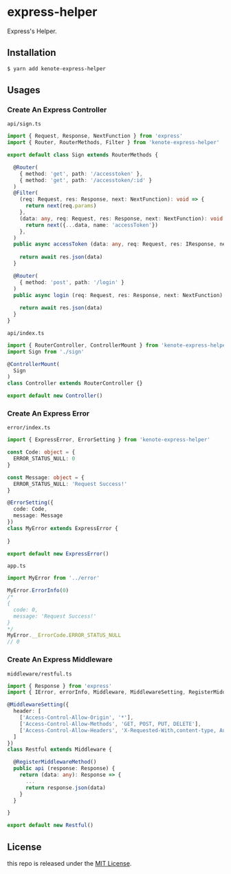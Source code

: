# express-helper
Express's Helper.

## Installation

```bash
$ yarn add kenote-express-helper
```

## Usages

### Create An Express Controller

`api/sign.ts`

```ts
import { Request, Response, NextFunction } from 'express'
import { Router, RouterMethods, Filter } from 'kenote-express-helper'

export default class Sign extends RouterMethods {

  @Router(
    { method: 'get', path: '/accesstoken' },
    { method: 'get', path: '/accesstoken/:id' }
  )
  @Filter(
    (req: Request, res: Response, next: NextFunction): void => {
      return next(req.params)
    },
    (data: any, req: Request, res: Response, next: NextFunction): void => {
      return next({...data, name: 'accessToken'})
    },
  )
  public async accessToken (data: any, req: Request, res: IResponse, next: NextFunction): Promise<Response> {
    
    return await res.json(data)
  }

  @Router(
    { method: 'post', path: '/login' }
  )
  public async login (req: Request, res: Response, next: NextFunction): Promise<Response> {
    
    return await res.json(data)
  }
}
```

`api/index.ts`

```ts
import { RouterController, ControllerMount } from 'kenote-express-helper'
import Sign from './sign'

@ControllerMount(
  Sign
)
class Controller extends RouterController {}

export default new Controller()
```

### Create An Express Error

`error/index.ts`

```ts
import { ExpressError, ErrorSetting } from 'kenote-express-helper'

const Code: object = {
  ERROR_STATUS_NULL: 0
}

const Message: object = {
  ERROR_STATUS_NULL: 'Request Success!'
}

@ErrorSetting({
  code: Code,
  message: Message
})
class MyError extends ExpressError {
  
}

export default new ExpressError()
```

`app.ts`

```ts
import MyError from '../error'

MyError.ErrorInfo(0)
/*
{
  code: 0,
  message: 'Request Success!'
}
*/
MyError.__ErrorCode.ERROR_STATUS_NULL
// 0
```

### Create An Express Middleware

`middleware/restful.ts`

```ts
import { Response } from 'express'
import { IError, errorInfo, Middleware, MiddlewareSetting, RegisterMiddlewareMethod } from 'kenote-express-helper'

@MiddlewareSetting({
  header: [
    ['Access-Control-Allow-Origin', '*'],
    ['Access-Control-Allow-Methods', 'GET, POST, PUT, DELETE'],
    ['Access-Control-Allow-Headers', 'X-Requested-With,content-type, Authorization']
  ]
})
class Restful extends Middleware {

  @RegisterMiddlewareMethod()
  public api (response: Response) {
    return (data: any): Response => {
      ...
      return response.json(data)
    }
  }

}

export default new Restful()
```

## License

this repo is released under the [MIT License](https://github.com/kenote/express-helper/blob/master/LICENSE).